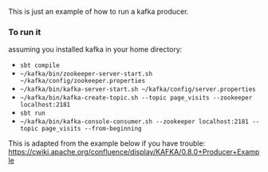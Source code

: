 This is just an example of how to run a kafka producer.

### To run it
assuming you installed kafka in your home directory:
- `sbt compile`
- `~/kafka/bin/zookeeper-server-start.sh ~/kafka/config/zookeeper.properties`
- `~/kafka/bin/kafka-server-start.sh ~/kafka/config/server.properties`
- `~/kafka/bin/kafka-create-topic.sh --topic page_visits --zookeeper localhost:2181`
- `sbt run`
- `~/kafka/bin/kafka-console-consumer.sh --zookeeper localhost:2181 --topic page_visits --from-beginning`

This is adapted from the example below if you have trouble:
https://cwiki.apache.org/confluence/display/KAFKA/0.8.0+Producer+Example

